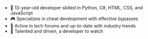 - 👾 13-year-old developer skilled in Python, C#, HTML, CSS, and JavaScript
- 🎮 Specializes in cheat development with effective bypasses
- 💬 Active in tech forums and up-to-date with industry trends
- 🚀 Talented and driven, a developer to watch
